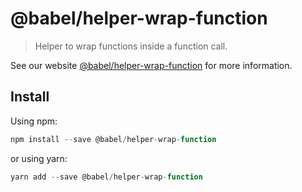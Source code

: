 # @babel/helper-wrap-function

> Helper to wrap functions inside a function call.

See our website [@babel/helper-wrap-function](https://new.babeljs.io/docs/en/next/babel-helper-wrap-function.html) for more information.

## Install

Using npm:

```js
npm install --save @babel/helper-wrap-function
```

or using yarn:

```js
yarn add --save @babel/helper-wrap-function
```
